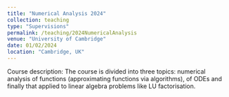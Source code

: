```yaml
---
title: "Numerical Analysis 2024"
collection: teaching
type: "Supervisions"
permalink: /teaching/2024NumericalAnalysis
venue: "University of Cambridge"
date: 01/02/2024
location: "Cambridge, UK"
---
```


Course description:
The course is divided into three topics: numerical analysis of functions (approximating functions via algorithms), of ODEs and finally that applied to linear algebra problems like LU factorisation.
